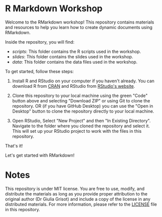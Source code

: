 # R Markdown Workshop

Welcome to the RMarkdown workshop! This repository contains materials and resources to help you learn how to create dynamic documents using RMarkdown.

Inside the repository, you will find:

- _scripts_: This folder contains the R scripts used in the workshop.
- _slides_: This folder contains the slides used in the workshop.
- _data_: This folder contains the data files used in the workshop.


To get started, follow these steps:

1) Install R and RStudio on your computer if you haven't already. You can download R from [CRAN](https://cran.r-project.org/) and RStudio from [RStudio's website](https://www.rstudio.com/products/rstudio/download/).

2) Clone this repository to your local machine using the green "Code" button above and selecting "Download ZIP" or using Git to clone the repository. OR (if you have GitHub Desktop) you can use the "Open in Desktop" button to clone the repository directly to your local machine.

3) Open RStudio, Select "New Project" and then "In Existing Directory". Navigate to the folder where you cloned the repository and select it. This will set up your RStudio project to work with the files in this repository.

That's it!

Let's get started with RMarkdown!


# Notes

This repository is under MIT license. You are free to use, modify, and distribute the materials as long as you provide proper attribution to the original author (Dr Giulia Grisot)  and include a copy of the license in any distributed materials. For more information, please refer to the [LICENSE](LICENSE) file in this repository.
